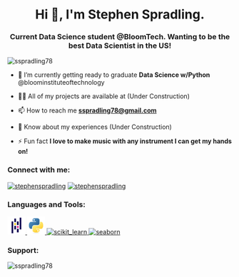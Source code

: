 
<h1 align="center">Hi 👋, I'm Stephen Spradling.</h1>
<h3 align="center">Current Data Science student @BloomTech. Wanting to be the best Data Scientist in the US!</h3>

<p align="left"> <img src="https://komarev.com/ghpvc/?username=sspradling78&label=Profile%20views&color=0e75b6&style=flat" alt="sspradling78" /> </p>

- 🌱 I’m currently getting ready to graduate **Data Science w/Python** @bloominstituteoftechnology

- 👨‍💻 All of my projects are available at (Under Construction)

- 📫 How to reach me **sspradling78@gmail.com**

- 📄 Know about my experiences (Under Construction)

- ⚡ Fun fact **I love to make music with any instrument I can get my hands on!**

<h3 align="left">Connect with me:</h3>
<p align="left">
<a href="https://linkedin.com/in/stephenspradling" target="blank"><img align="center" src="https://raw.githubusercontent.com/rahuldkjain/github-profile-readme-generator/master/src/images/icons/Social/linked-in-alt.svg" alt="stephenspradling" height="30" width="40" /></a>
<a href="https://kaggle.com/stephenspradling" target="blank"><img align="center" src="https://raw.githubusercontent.com/rahuldkjain/github-profile-readme-generator/master/src/images/icons/Social/kaggle.svg" alt="stephenspradling" height="30" width="40" /></a>
</p>

<h3 align="left">Languages and Tools:</h3>
<p align="left"> <a href="https://pandas.pydata.org/" target="_blank" rel="noreferrer"> <img src="https://raw.githubusercontent.com/devicons/devicon/2ae2a900d2f041da66e950e4d48052658d850630/icons/pandas/pandas-original.svg" alt="pandas" width="40" height="40"/> </a> <a href="https://www.python.org" target="_blank" rel="noreferrer"> <img src="https://raw.githubusercontent.com/devicons/devicon/master/icons/python/python-original.svg" alt="python" width="40" height="40"/> </a> <a href="https://scikit-learn.org/" target="_blank" rel="noreferrer"> <img src="https://upload.wikimedia.org/wikipedia/commons/0/05/Scikit_learn_logo_small.svg" alt="scikit_learn" width="40" height="40"/> </a> <a href="https://seaborn.pydata.org/" target="_blank" rel="noreferrer"> <img src="https://seaborn.pydata.org/_images/logo-mark-lightbg.svg" alt="seaborn" width="40" height="40"/> </a> </p>

<h3 align="left">Support:</h3>
<p><a href="https://www.buymeacoffee.com/sspradling78"> <img align="left" src="https://cdn.buymeacoffee.com/buttons/v2/default-yellow.png" height="50" width="210" alt="sspradling78" /></a></p><br><br>
